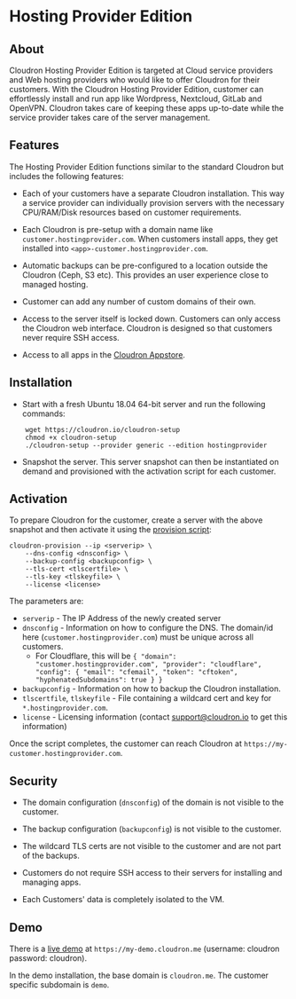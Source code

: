 # Hosting Provider Edition

## About

Cloudron Hosting Provider Edition is targeted at Cloud service providers and Web hosting
providers who would like to offer Cloudron for their customers. With the
Cloudron Hosting Provider Edition, customer can effortlessly install and run app like
Wordpress, Nextcloud, GitLab and OpenVPN. Cloudron takes care of keeping these apps
up-to-date while the service provider takes care of the server management.

## Features

The Hosting Provider Edition functions similar to the standard Cloudron but includes the
following features:

* Each of your customers have a separate Cloudron installation. This way a service provider
  can individually provision servers with the necessary CPU/RAM/Disk resources based on
  customer requirements.

* Each Cloudron is pre-setup with a domain name like `customer.hostingprovider.com`. When
  customers install apps, they get installed into `<app>-customer.hostingprovider.com`.

* Automatic backups can be pre-configured to a location outside the Cloudron (Ceph, S3 etc).
  This provides an user experience close to managed hosting.

* Customer can add any number of custom domains of their own.

* Access to the server itself is locked down. Customers can only access the Cloudron web interface.
  Cloudron is designed so that customers never require SSH access.

* Access to all apps in the [Cloudron Appstore](/appstore.html).

## Installation

* Start with a fresh Ubuntu 18.04 64-bit server and run the following commands:

```
    wget https://cloudron.io/cloudron-setup
    chmod +x cloudron-setup
    ./cloudron-setup --provider generic --edition hostingprovider
```

* Snapshot the server. This server snapshot can then be instantiated on demand and provisioned
  with the activation script for each customer.

## Activation

To prepare Cloudron for the customer, create a server with the above snapshot and then
activate it using the [provision script](https://git.cloudron.io/cloudron/box/raw/master/scripts/cloudron-provision):

```
cloudron-provision --ip <serverip> \
    --dns-config <dnsconfig> \
    --backup-config <backupconfig> \
    --tls-cert <tlscertfile> \
    --tls-key <tlskeyfile> \
    --license <license>
```

The parameters are:

* `serverip` - The IP Address of the newly created server
* `dnsconfig` - Information on how to configure the DNS. The domain/id here (`customer.hostingprovider.com`) must be unique across all customers.
    * For Cloudflare, this will be `{ "domain": "customer.hostingprovider.com", "provider": "cloudflare", "config": { "email": "cfemail", "token": "cftoken", "hyphenatedSubdomains": true } }`
* `backupconfig` - Information on how to backup the Cloudron installation.
* `tlscertfile`, `tlskeyfile` - File containing a wildcard cert and key for `*.hostingprovider.com`.
* `license` - Licensing information (contact support@cloudron.io to get this information)

Once the script completes, the customer can reach Cloudron at `https://my-customer.hostingprovider.com`.

## Security

* The domain configuration (`dnsconfig`) of the domain is not visible to the customer.

* The backup configuration (`backupconfig`) is not visible to the customer.

* The wildcard TLS certs are not visible to the customer and are not part of the backups.

* Customers do not require SSH access to their servers for installing and managing apps.

* Each Customers' data is completely isolated to the VM.


## Demo

There is a [live demo](https://my-demo.cloudron.me) at `https://my-demo.cloudron.me` (username: cloudron password: cloudron).

In the demo installation, the base domain is `cloudron.me`. The customer specific subdomain is `demo`.

